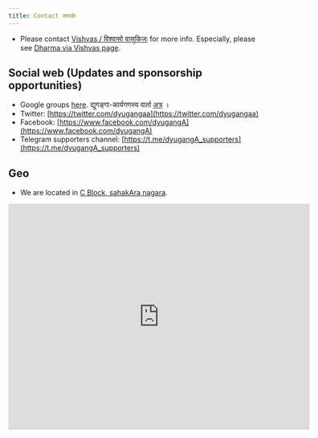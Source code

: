```yaml
---
title: Contact सम्पर्कः
---
```



- Please contact [Vishvas / विश्वासो वासुकिजः](https://vvasuki.github.io/) for more info. Especially, please see [Dharma via Vishvas page](https://vvasuki.github.io/interests/dharma-via-vishvas/). 

## Social web (Updates and sponsorship opportunities)
- Google groups [here](https://groups.google.com/forum/#!forum/dyuganga). द्युगङ्गा-कार्यगणस्य वार्ता [अत्र](https://groups.google.com/forum/#!forum/dyuganga) ।
- Twitter: [https://twitter.com/dyugangaa](https://twitter.com/dyugangaa)
- Facebook: [https://www.facebook.com/dyugangA](https://www.facebook.com/dyugangA)
- Telegram supporters channel: [https://t.me/dyugangA_supporters](https://t.me/dyugangA_supporters)

## Geo
- We are located in [C Block, sahakAra nagara](https://goo.gl/maps/QrXL5uobRpCgW1W7A).

<iframe src="https://www.google.com/maps/embed?pb=!1m18!1m12!1m3!1d3886.5696120107723!2d77.57570845064947!3d13.06304481635385!2m3!1f0!2f0!3f0!3m2!1i1024!2i768!4f13.1!3m3!1m2!1s0x3bae199b187665f9%3A0x6e39c56a59ff6376!2sDyugang%C4%81%20%3A%20Sanskrit%20classics%20represented!5e0!3m2!1sen!2sin!4v1580705356323!5m2!1sen!2sin" width="600" height="450" frameborder="0" style="border:0;" allowfullscreen=""></iframe>
